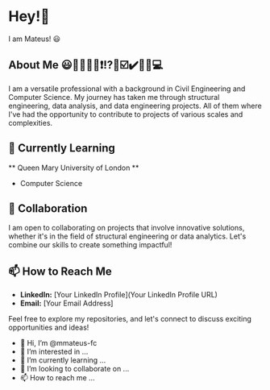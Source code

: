 # Hey!👋

I am Mateus! 😃

## About Me 😃📝📖📝❌❗⁉️💯☑️✔️💭💡💻
I am a versatile professional with a background in Civil Engineering and Computer Science. 
My journey has taken me through structural engineering, data analysis, and data engineering projects.
All of them where I've had the opportunity to contribute to projects of various scales and complexities.

## 🌱 Currently Learning
** Queen Mary University of London **
- Computer Science

## 💞️ Collaboration
I am open to collaborating on projects that involve innovative solutions, whether it's in the field of structural engineering or data analytics. Let's combine our skills to create something impactful!

## 📫 How to Reach Me
- **LinkedIn:** [Your LinkedIn Profile](Your LinkedIn Profile URL)
- **Email:** [Your Email Address]

Feel free to explore my repositories, and let's connect to discuss exciting opportunities and ideas!


- 👋 Hi, I’m @mmateus-fc
- 👀 I’m interested in ...
- 🌱 I’m currently learning ...
- 💞️ I’m looking to collaborate on ...
- 📫 How to reach me ...

<!---
mmateus-fc/mmateus-fc is a ✨ special ✨ repository because its `README.md` (this file) appears on your GitHub profile.
You can click the Preview link to take a look at your changes.
--->
